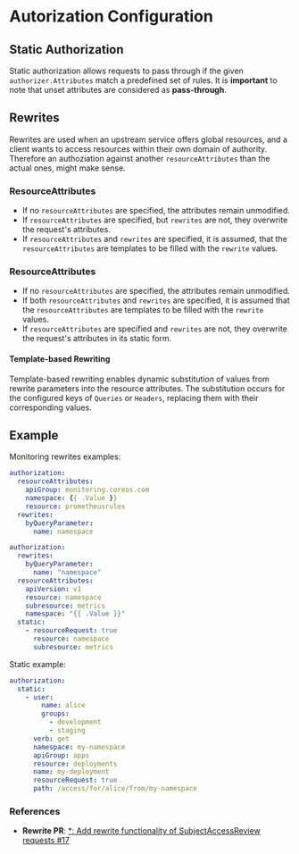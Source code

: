 # Autorization Configuration

## Static Authorization

Static authorization allows requests to pass through if the given
`authorizer.Attributes` match a predefined set of rules. It is **important** to
note that unset attributes are considered as **pass-through**.

## Rewrites

Rewrites are used when an upstream service offers global resources, and a client
wants to access resources within their own domain of authority.
Therefore an authoziation against another `resourceAttributes` than the actual
ones, might make sense.

### ResourceAttributes

- If no `resourceAttributes` are specified, the attributes remain unmodified.
- If `resourceAttributes` are specified, but `rewrites` are not, they overwrite
  the request's attributes.
- If `resourceAttributes` and `rewrites` are specified, it is assumed, that the
  `resourceAttributes` are templates to be filled with the `rewrite` values.

### ResourceAttributes

- If no `resourceAttributes` are specified, the attributes remain unmodified.
- If both `resourceAttributes` and `rewrites` are specified, it is assumed that
  the `resourceAttributes` are templates to be filled with the `rewrite` values.
- If `resourceAttributes` are specified and `rewrites` are not, they overwrite
  the request's attributes in its static form.

#### Template-based Rewriting

Template-based rewriting enables dynamic substitution of values from rewrite
parameters into the resource attributes. The substitution occurs for the
configured keys of `Queries` or `Headers`, replacing them with their
corresponding values.

## Example

Monitoring rewrites examples:

```yaml
authorization:
  resourceAttributes:
    apiGroup: monitoring.coreos.com
    namespace: {{ .Value }}
    resource: prometheusrules
  rewrites:
    byQueryParameter:
      name: namespace
```

```yaml
authorization:
  rewrites:
    byQueryParameter:
      name: "namespace"
  resourceAttributes:
    apiVersion: v1
    resource: namespace
    subresource: metrics
    namespace: "{{ .Value }}"
  static:
    - resourceRequest: true
      resource: namespace
      subresource: metrics
```

Static example:

```yaml
authorization:
  static:
    - user:
        name: alice
        groups:
          - development
          - staging
      verb: get
      namespace: my-namespace
      apiGroup: apps
      resource: deployments
      name: my-deployment
      resourceRequest: true
      path: /access/for/alice/from/my-namespace
```

### References

- **Rewrite PR**: [*: Add rewrite functionality of SubjectAccessReview requests #17](https://github.com/brancz/kube-rbac-proxy/pull/17)

